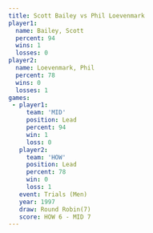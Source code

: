 ```yaml
---
title: Scott Bailey vs Phil Loevenmark
player1:                
  name: Bailey, Scott   
  percent: 94           
  wins: 1               
  losses: 0             
player2:                
  name: Loevenmark, Phil
  percent: 78           
  wins: 0               
  losses: 1             
games:
 - player1:        
     team: 'MID'   
     position: Lead
     percent: 94   
     win: 1        
     loss: 0       
   player2:        
     team: 'HOW'   
     position: Lead
     percent: 78   
     win: 0        
     loss: 1       
   event: Trials (Men) 
   year: 1997          
   draw: Round Robin(7)
   score: HOW 6 - MID 7
---
```

